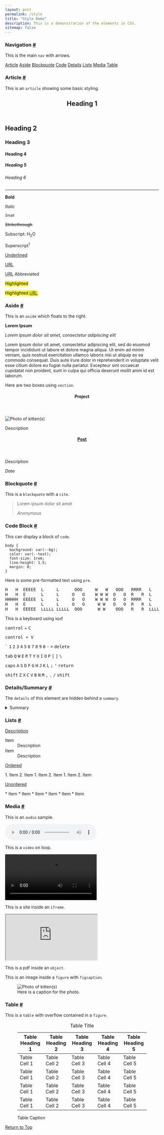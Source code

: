 ```yaml
---
layout: post
permalink: /style
title: "Style Demo"
description: This is a demonstration of the elements in CSS.
sitemap: false
---
```

<h3 id="nav">Navigation <a class="anchor" href="#nav">#</a></h3>

This is the main `nav` with arrows.

<nav>
<a href="#article">Article</a>
<a href="#aside">Aside</a>
<a href="#blockquote">Blockquote</a>
<a href="#code">Code</a>
<a href="#details">Details</a>
<a href="#lists">Lists</a>
<a href="#media">Media</a>
<a href="#table">Table</a>
</nav>

<h3 id="article">Article <a class="anchor" href="#article">#</a></h3>

This is an `article` showing some basic styling.

<article>
<header><h1>Heading 1</h1></header>
<h2>Heading 2</h2>
<h3>Heading 3</h3>
<h4>Heading 4</h4>
<h5>Heading 5</h5>
<h6>Heading 6</h6>
<hr>
<p><b>Bold</b></p>
<p><i>Italic</i></p>
<p><small>Small</small></p>
<p><s>Strikethrough</s></p>
<p>Subscript: H<sub>2</sub>O</p>
<p>Superscript<sup>1</sup></p>
<p><u>Underlined</u></p>
<p><a href="https://example.com" target="_blank">URL</a></p>
<p><abbr title="Uniform Resource Locator">URL</abbr> Abbreviated</p>
<p><mark>Highlighted</mark></p>
<p><mark>Highlighted <a href="https://example.com" target="_blank">URL</a></mark></p>
</article>

<h3 id="aside">Aside <a class="anchor" href="#aside">#</a></h3>

This is an `aside` which floats to the right.

<aside>
<p><b>Lorem Ipsum</b></p>
<p><i>Lorem ipsum dolor sit amet, consectetur adipiscing elit</i></p>
</aside>
Lorem ipsum dolor sit amet, consectetur adipiscing elit, sed do eiusmod tempor incididunt ut labore et dolore magna aliqua. Ut enim ad minim veniam, quis nostrud exercitation ullamco laboris nisi ut aliquip ex ea commodo consequat. Duis aute irure dolor in reprehenderit in voluptate velit esse cillum dolore eu fugiat nulla pariatur. Excepteur sint occaecat cupidatat non proident, sunt in culpa qui officia deserunt mollit anim id est laborum.

Here are two boxes using `section`.

<section>
  <header><h4>Project</h4></header>
  <img src="https://placekitten.com/400/400" alt="Photo of kitten(s)">
  <p>Description</p>
</section>
<section>
  <header><h4><a href="https://example.com" target="_blank">Post</a></h4></header>
  <p>Description</p>
  <cite>Date</cite>
</section>

<h3 id="blockquote">Blockquote <a class="anchor" href="#blockquote">#</a></h3>

This is a `blockquote` with a `cite`.

> Lorem ipsum dolor sit amet
>
> <cite>Anonymous</cite>

<h3 id="code">Code Block <a class="anchor" href="#code">#</a></h3>

This can display a block of `code`.

```
body {
  background: var(--bg);
  color: var(--text);
  font-size: 1rem;
  line-height: 1.5;
  margin: 0;
}
```

Here is some pre-formatted text using `pre`.

<pre>
H   H  EEEEE  L     L      OOO     W   W   OOO   RRRR   L     DDDD   !!
H   H  E      L     L     O   O    W W W  O   O  R   R  L     D   D  !!
HHHHH  EEEEE  L     L     O   O    W W W  O   O  RRRR   L     D   D  !!
H   H  E      L     L     O   O     W W   O   O  R   R  L     D   D
H   H  EEEEE  LLLLL LLLLL  OOO      W W    OOO   R   R  LLLLL DDDD   !!
</pre>

This is a keyboard using `kbd`!

<p><kbd>control</kbd> + <kbd>C</kbd></p>
<p><kbd><kbd>control</kbd> + <kbd>V</kbd></kbd></p>
<p></p>
<p>
<kbd>`</kbd> <kbd>1</kbd> <kbd>2</kbd> <kbd>3</kbd> <kbd>4</kbd> <kbd>5</kbd> <kbd>6</kbd> <kbd>7</kbd> <kbd>8</kbd> <kbd>9</kbd> <kbd>0</kbd> <kbd>-</kbd> <kbd>=</kbd> <kbd>delete</kbd>
</p>
<p>
<kbd>tab</kbd> <kbd>Q</kbd> <kbd>W</kbd> <kbd>E</kbd> <kbd>R</kbd> <kbd>T</kbd> <kbd>Y</kbd> <kbd>U</kbd> <kbd>I</kbd> <kbd>O</kbd> <kbd>P</kbd> <kbd>[</kbd> <kbd>]</kbd> <kbd>\</kbd>
</p>
<p>
<kbd>caps</kbd> <kbd>A</kbd> <kbd>S</kbd> <kbd>D</kbd> <kbd>F</kbd> <kbd>G</kbd> <kbd>H</kbd> <kbd>J</kbd> <kbd>K</kbd> <kbd>L</kbd> <kbd>;</kbd> <kbd>'</kbd> <kbd>return</kbd>
</p>
<p>
<kbd>shift</kbd> <kbd>Z</kbd> <kbd>X</kbd> <kbd>C</kbd> <kbd>V</kbd> <kbd>B</kbd> <kbd>N</kbd> <kbd>M</kbd> <kbd>,</kbd> <kbd>.</kbd> <kbd>/</kbd> <kbd>shift</kbd>
</p>

<h3 id="details">Details/Summary <a class="anchor" href="#details">#</a></h3>

The `details` of this element are hidden behind a `summary`.

<details>
  <summary>Summary</summary>
  Some text
</details>

<h3 id="lists">Lists <a class="anchor" href="#lists">#</a></h3>

<p><u>Description</u></p>
<dl>
  <dt>Item</dt>
  <dd>Description</dd>
  <dt>Item</dt>
  <dd>Description</dd>
</dl> 

<p><u>Ordered</u></p>
1. Item
2. Item
    1. Item
    2. Item
        1. Item
        2. Item

<p><u>Unordered</u></p>
* Item
* Item
  * Item
  * Item
    * Item
    * Item

<h3 id="media">Media <a class="anchor" href="#media">#</a></h3>

This is an `audio` sample.

<audio controls src="{{ site.baseurl}}/assets/media/sample.mp3"></audio>

This is a `video` on loop.

<video controls loop src="{{ site.baseurl}}/assets/media/sample.mp4"></video>

This is a site inside an `iframe`.

<iframe src="https://example.com"> </iframe>

This is a pdf inside an `object`.

<object type="application/pdf" data="{{ site.baseurl}}/assets/media/sample.pdf"></object>

This is an image inside a `figure` with `figcaption`.

<figure>
  <img src="https://placekitten.com/800/800" alt="Photo of kitten(s)">
  <figcaption>Here is a caption for the photo.</figcaption>
</figure>

<h3 id="table">Table <a class="anchor" href="#table">#</a></h3>

This is a `table` with overflow contained in a `figure`.

<figure>
  <table>
    <caption>Table Title</caption>
	  <thead>
	    <tr>
		    <th>Table Heading 1</th>
			  <th>Table Heading 2</th>
			  <th>Table Heading 3</th>
			  <th>Table Heading 4</th>
			  <th>Table Heading 5</th>
		  </tr>
	  </thead>
	  <tbody>
	    <tr>
		    <td>Table Cell 1</td>
			  <td>Table Cell 2</td>
			  <td>Table Cell 3</td>
			  <td>Table Cell 4</td>
			  <td>Table Cell 5</td>
		  </tr>
	    <tr>
		    <td>Table Cell 1</td>
			  <td>Table Cell 2</td>
			  <td>Table Cell 3</td>
			  <td>Table Cell 4</td>
			  <td>Table Cell 5</td>
		  </tr>
	    <tr>
		    <td>Table Cell 1</td>
			  <td>Table Cell 2</td>
			  <td>Table Cell 3</td>
			  <td>Table Cell 4</td>
			  <td>Table Cell 5</td>
		  </tr>
	    <tr>
		    <td>Table Cell 1</td>
			  <td>Table Cell 2</td>
			  <td>Table Cell 3</td>
			  <td>Table Cell 4</td>
			  <td>Table Cell 5</td>
		  </tr>
	  </tbody>
  </table>
  <figcaption>Table Caption</figcaption>
</figure>

<a href="#nav">Return to Top</a>